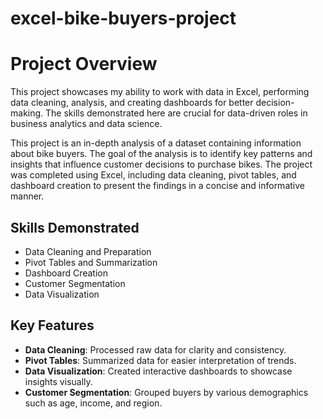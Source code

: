 # excel-bike-buyers-project

# Project Overview
This project showcases my ability to work with data in Excel, performing data cleaning, analysis, and creating dashboards for better decision-making. The skills demonstrated here are crucial for data-driven roles in business analytics and data science.

This project is an in-depth analysis of a dataset containing information about bike buyers. The goal of the analysis is to identify key patterns and insights that influence customer decisions to purchase bikes. The project was completed using Excel, including data cleaning, pivot tables, and dashboard creation to present the findings in a concise and informative manner.

## Skills Demonstrated
- Data Cleaning and Preparation
- Pivot Tables and Summarization
- Dashboard Creation
- Customer Segmentation
- Data Visualization

## Key Features
- **Data Cleaning**: Processed raw data for clarity and consistency.
- **Pivot Tables**: Summarized data for easier interpretation of trends.
- **Data Visualization**: Created interactive dashboards to showcase insights visually.
- **Customer Segmentation**: Grouped buyers by various demographics such as age, income, and region.
